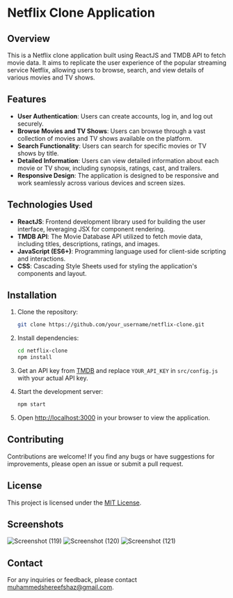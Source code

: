 

# Netflix Clone Application

## Overview

This is a Netflix clone application built using ReactJS and TMDB API to fetch movie data. It aims to replicate the user experience of the popular streaming service Netflix, allowing users to browse, search, and view details of various movies and TV shows.

## Features

- **User Authentication**: Users can create accounts, log in, and log out securely.
- **Browse Movies and TV Shows**: Users can browse through a vast collection of movies and TV shows available on the platform.
- **Search Functionality**: Users can search for specific movies or TV shows by title.
- **Detailed Information**: Users can view detailed information about each movie or TV show, including synopsis, ratings, cast, and trailers.
- **Responsive Design**: The application is designed to be responsive and work seamlessly across various devices and screen sizes.


## Technologies Used

- **ReactJS**: Frontend development library used for building the user interface, leveraging JSX for component rendering.
- **TMDB API**: The Movie Database API utilized to fetch movie data, including titles, descriptions, ratings, and images.
- **JavaScript (ES6+)**: Programming language used for client-side scripting and interactions.
- **CSS**: Cascading Style Sheets used for styling the application's components and layout.


## Installation

1. Clone the repository:

   ```bash
   git clone https://github.com/your_username/netflix-clone.git
   ```

2. Install dependencies:

   ```bash
   cd netflix-clone
   npm install
   ```

3. Get an API key from [TMDB](https://www.themoviedb.org/documentation/api) and replace `YOUR_API_KEY` in `src/config.js` with your actual API key.

4. Start the development server:

   ```bash
   npm start
   ```

5. Open [http://localhost:3000](http://localhost:3000) in your browser to view the application.

## Contributing

Contributions are welcome! If you find any bugs or have suggestions for improvements, please open an issue or submit a pull request.

## License

This project is licensed under the [MIT License](LICENSE).

## Screenshots

![Screenshot (119)](https://github.com/muhammedshereefn/Netflix-Clone---React/assets/126606666/fe1834f0-791d-4c2b-9559-bf32e2303165)
![Screenshot (120)](https://github.com/muhammedshereefn/Netflix-Clone---React/assets/126606666/f0f0170c-a123-4886-ac2f-4755f168b90d)
![Screenshot (121)](https://github.com/muhammedshereefn/Netflix-Clone---React/assets/126606666/72a4f03d-04fe-49bc-ac9a-ff0c0cd2f800)



## Contact

For any inquiries or feedback, please contact [muhammedshereefshaz@gmail.com](mailto:muhammedshereefshaz).

